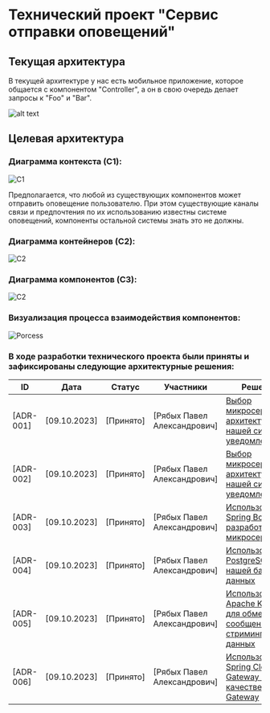 # Технический проект "Сервис отправки оповещений"

## Текущая архитектура

В текущей архитектуре у нас есть мобильное приложение, которое общается с компонентом "Controller", а он в свою очередь делает запросы к "Foo" и "Bar".

![alt text](static/current_arch.svg)


## Целевая архитектура

### Диаграмма контекста (C1):
![C1](static/C1-new.svg)

Предполагается, что любой из существующих компонентов может отправить оповещение пользователю. При этом существующие каналы связи и предпочтения по их использованию известны системе оповещений, компоненты остальной системы знать это не должны.

### Диаграмма контейнеров (C2):
![C2](static/C2.svg)

### Диаграмма компонентов (C3):
![C2](static/C3.svg)

### Визуализация процесса взаимодействия компонентов:
![Porcess](static/Porcess.svg)

### В ходе разработки технического проекта были приняты и зафиксированы следующие архитектурные решения:
| ID  |   Дата  |   Статус  |   Участники  |   Решения    |
|-----|---------|-----------|---------------|---------------|
| [ADR-001] | [09.10.2023] | [Принято] | [Рябых Павел Александрович]         | [Выбор микросервисной архитектуры для нашей системы уведомлений](static/adr-001.md)     |
| [ADR-002] | [09.10.2023] | [Принято] | [Рябых Павел Александрович]         | [Выбор микросервисной архитектуры для нашей системы уведомлений](static/adr-002.md)     |
| [ADR-003] | [09.10.2023] | [Принято] | [Рябых Павел Александрович]         | [Использование Spring Boot для разработки микросервисов](static/adr-003.md)     |
| [ADR-004] | [09.10.2023] | [Принято] | [Рябых Павел Александрович]         | [Использование PostgreSQL для нашей базы данных](static/adr-004.md)     |
| [ADR-005] | [09.10.2023] | [Принято] | [Рябых Павел Александрович]         | [Использование Apache Kafka для обмена сообщениями и стриминга данных](static/adr-005.md)     |
| [ADR-006] | [09.10.2023] | [Принято] | [Рябых Павел Александрович]         | [Использование Spring Cloud Gateway в качестве API Gateway](static/adr-006.md)     |
